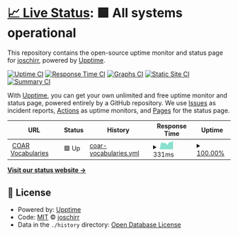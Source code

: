 # [📈 Live Status](https://joschirr.github.io/vocabularies-status): <!--live status--> **🟩 All systems operational**

This repository contains the open-source uptime monitor and status page for [joschirr](https://joschirr.github.io/vocabularies-status), powered by [Upptime](https://github.com/upptime/upptime).

[![Uptime CI](https://github.com/joschirr/vocabularies-status/workflows/Uptime%20CI/badge.svg)](https://github.com/joschirr/vocabularies-status/actions?query=workflow%3A%22Uptime+CI%22)
[![Response Time CI](https://github.com/joschirr/vocabularies-status/workflows/Response%20Time%20CI/badge.svg)](https://github.com/joschirr/vocabularies-status/actions?query=workflow%3A%22Response+Time+CI%22)
[![Graphs CI](https://github.com/joschirr/vocabularies-status/workflows/Graphs%20CI/badge.svg)](https://github.com/joschirr/vocabularies-status/actions?query=workflow%3A%22Graphs+CI%22)
[![Static Site CI](https://github.com/joschirr/vocabularies-status/workflows/Static%20Site%20CI/badge.svg)](https://github.com/joschirr/vocabularies-status/actions?query=workflow%3A%22Static+Site+CI%22)
[![Summary CI](https://github.com/joschirr/vocabularies-status/workflows/Summary%20CI/badge.svg)](https://github.com/joschirr/vocabularies-status/actions?query=workflow%3A%22Summary+CI%22)

With [Upptime](https://upptime.js.org), you can get your own unlimited and free uptime monitor and status page, powered entirely by a GitHub repository. We use [Issues](https://github.com/joschirr/vocabularies-status/issues) as incident reports, [Actions](https://github.com/joschirr/vocabularies-status/actions) as uptime monitors, and [Pages](https://joschirr.github.io/vocabularies-status) for the status page.

<!--start: status pages-->
<!-- This summary is generated by Upptime (https://github.com/upptime/upptime) -->
<!-- Do not edit this manually, your changes will be overwritten -->
<!-- prettier-ignore -->
| URL | Status | History | Response Time | Uptime |
| --- | ------ | ------- | ------------- | ------ |
| <img alt="" src="https://favicons.githubusercontent.com/vocabularies.coar-repositories.org" height="13"> [COAR Vocabularies](http://vocabularies.coar-repositories.org/) | 🟩 Up | [coar-vocabularies.yml](https://github.com/joschirr/vocabularies-status/commits/HEAD/history/coar-vocabularies.yml) | <details><summary><img alt="Response time graph" src="./graphs/coar-vocabularies/response-time-week.png" height="20"> 331ms</summary><br><a href="https://joschirr.github.io/vocabularies-status/history/coar-vocabularies"><img alt="Response time 373" src="https://img.shields.io/endpoint?url=https%3A%2F%2Fraw.githubusercontent.com%2Fjoschirr%2Fvocabularies-status%2FHEAD%2Fapi%2Fcoar-vocabularies%2Fresponse-time.json"></a><br><a href="https://joschirr.github.io/vocabularies-status/history/coar-vocabularies"><img alt="24-hour response time 425" src="https://img.shields.io/endpoint?url=https%3A%2F%2Fraw.githubusercontent.com%2Fjoschirr%2Fvocabularies-status%2FHEAD%2Fapi%2Fcoar-vocabularies%2Fresponse-time-day.json"></a><br><a href="https://joschirr.github.io/vocabularies-status/history/coar-vocabularies"><img alt="7-day response time 331" src="https://img.shields.io/endpoint?url=https%3A%2F%2Fraw.githubusercontent.com%2Fjoschirr%2Fvocabularies-status%2FHEAD%2Fapi%2Fcoar-vocabularies%2Fresponse-time-week.json"></a><br><a href="https://joschirr.github.io/vocabularies-status/history/coar-vocabularies"><img alt="30-day response time 418" src="https://img.shields.io/endpoint?url=https%3A%2F%2Fraw.githubusercontent.com%2Fjoschirr%2Fvocabularies-status%2FHEAD%2Fapi%2Fcoar-vocabularies%2Fresponse-time-month.json"></a><br><a href="https://joschirr.github.io/vocabularies-status/history/coar-vocabularies"><img alt="1-year response time 373" src="https://img.shields.io/endpoint?url=https%3A%2F%2Fraw.githubusercontent.com%2Fjoschirr%2Fvocabularies-status%2FHEAD%2Fapi%2Fcoar-vocabularies%2Fresponse-time-year.json"></a></details> | <details><summary><a href="https://joschirr.github.io/vocabularies-status/history/coar-vocabularies">100.00%</a></summary><a href="https://joschirr.github.io/vocabularies-status/history/coar-vocabularies"><img alt="All-time uptime 100.00%" src="https://img.shields.io/endpoint?url=https%3A%2F%2Fraw.githubusercontent.com%2Fjoschirr%2Fvocabularies-status%2FHEAD%2Fapi%2Fcoar-vocabularies%2Fuptime.json"></a><br><a href="https://joschirr.github.io/vocabularies-status/history/coar-vocabularies"><img alt="24-hour uptime 100.00%" src="https://img.shields.io/endpoint?url=https%3A%2F%2Fraw.githubusercontent.com%2Fjoschirr%2Fvocabularies-status%2FHEAD%2Fapi%2Fcoar-vocabularies%2Fuptime-day.json"></a><br><a href="https://joschirr.github.io/vocabularies-status/history/coar-vocabularies"><img alt="7-day uptime 100.00%" src="https://img.shields.io/endpoint?url=https%3A%2F%2Fraw.githubusercontent.com%2Fjoschirr%2Fvocabularies-status%2FHEAD%2Fapi%2Fcoar-vocabularies%2Fuptime-week.json"></a><br><a href="https://joschirr.github.io/vocabularies-status/history/coar-vocabularies"><img alt="30-day uptime 100.00%" src="https://img.shields.io/endpoint?url=https%3A%2F%2Fraw.githubusercontent.com%2Fjoschirr%2Fvocabularies-status%2FHEAD%2Fapi%2Fcoar-vocabularies%2Fuptime-month.json"></a><br><a href="https://joschirr.github.io/vocabularies-status/history/coar-vocabularies"><img alt="1-year uptime 100.00%" src="https://img.shields.io/endpoint?url=https%3A%2F%2Fraw.githubusercontent.com%2Fjoschirr%2Fvocabularies-status%2FHEAD%2Fapi%2Fcoar-vocabularies%2Fuptime-year.json"></a></details>

<!--end: status pages-->

[**Visit our status website →**](https://joschirr.github.io/vocabularies-status)

## 📄 License

- Powered by: [Upptime](https://github.com/upptime/upptime)
- Code: [MIT](./LICENSE) © [joschirr](https://joschirr.github.io/vocabularies-status)
- Data in the `./history` directory: [Open Database License](https://opendatacommons.org/licenses/odbl/1-0/)
